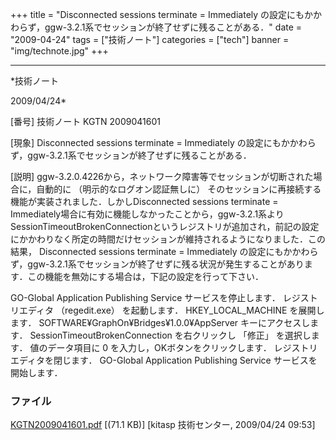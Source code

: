 ﻿+++
title = "Disconnected sessions terminate = Immediately の設定にもかかわらず，ggw-3.2.1系でセッションが終了せずに残ることがある．"
date = "2009-04-24"
tags = ["技術ノート"]
categories = ["tech"]
banner = "img/technote.jpg"
+++

-----------------------------------------------------------------------------------------------------------------------------

*技術ノート

2009/04/24*


[番号]
技術ノート KGTN 2009041601

[現象]
Disconnected sessions terminate = Immediately
の設定にもかかわらず，ggw-3.2.1系でセッションが終了せずに残ることがある．

[説明]
ggw-3.2.0.4226から，ネットワーク障害等でセッションが切断された場合に，自動的に
（明示的なログオン認証無しに）
そのセッションに再接続する機能が実装されました．しかしDisconnected
sessions terminate =
Immediately場合に有効に機能しなかったことから，ggw-3.2.1系よりSessionTimeoutBrokenConnectionというレジストリが追加され，前記の設定にかかわりなく所定の時間だけセッションが維持されるようになりました．この結果，
Disconnected sessions terminate = Immediately
の設定にもかかわらず，ggw-3.2.1系でセッションが終了せずに残る状況が発生することがあります．この機能を無効にする場合は，下記の設定を行って下さい．

GO-Global Application Publishing Service サービスを停止します．
レジストリエディタ （regedit.exe） を起動します．
HKEY_LOCAL_MACHINE を展開します．
SOFTWARE¥GraphOn¥Bridges¥1.0.0¥AppServer キーにアクセスします．
SessionTimeoutBrokenConnection を右クリックし 「修正」 を選択します．
値のデータ項目に 0 を入力し，OKボタンをクリックします．
レジストリエディタを閉じます．
GO-Global Application Publishing Service サービスを開始します．


### ファイル

 
 


[KGTN2009041601.pdf](http://techreport.kitasp.net/attachments/download/12/KGTN2009041601.pdf)
 [(71.1 KB)] [kitasp 技術センター, 2009/04/24
09:53]


 


 

